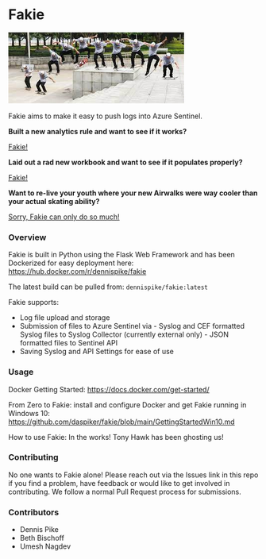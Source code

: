 # Fakie

![Icon](https://github.com/daspiker/fakie/blob/main/app/static/fakie.jpg)

Fakie aims to make it easy to push logs into Azure Sentinel.  

**Built a new analytics rule and want to see if it works?**

<u>Fakie!</u>

**Laid out a rad new workbook and want to see if it populates properly?**

<u>Fakie!</u>

**Want to re-live your youth where your new Airwalks were way cooler than your actual skating ability?**

<u>Sorry, Fakie can only do so much!</u>

### Overview
 Fakie is built in Python using the Flask Web Framework and has been Dockerized for easy deployment here:
 https://hub.docker.com/r/dennispike/fakie

 The latest build can be pulled from:
 `dennispike/fakie:latest`

Fakie supports:
 - Log file upload and storage 
 - Submission of files to Azure Sentinel via 
        - Syslog and CEF formatted Syslog files to Syslog Collector (currently external only)
        - JSON formatted files to Sentinel API 
 - Saving Syslog and API Settings for ease of use

### Usage
Docker Getting Started:
https://docs.docker.com/get-started/

From Zero to Fakie: install and configure Docker and get Fakie running in Windows 10:
https://github.com/daspiker/fakie/blob/main/GettingStartedWin10.md

How to use Fakie:
In the works!  Tony Hawk has been ghosting us!

### Contributing
No one wants to Fakie alone!  Please reach out via the Issues link in this repo if you find a problem, have feedback or would like to get involved in contributing.  We follow a normal Pull Request process for submissions. 

### Contributors
- Dennis Pike
- Beth Bischoff
- Umesh Nagdev
